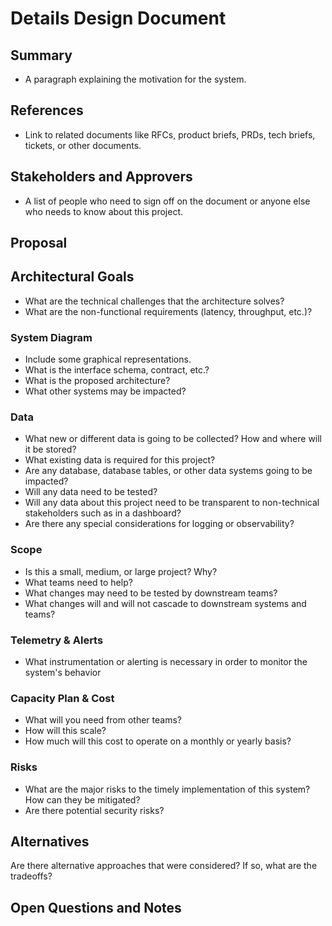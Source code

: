 # Details Design Document

## Summary

- A paragraph explaining the motivation for the system.

## References

- Link to related documents like RFCs, product briefs, PRDs, tech briefs, tickets, or other documents.

## Stakeholders and Approvers

- A list of people who need to sign off on the document  or anyone else who needs to know about this project.

## Proposal

## Architectural Goals  

- What are the technical challenges that the architecture solves?
- What are the non-functional requirements (latency, throughput, etc.)?

### System Diagram

- Include some graphical representations.
- What is the interface schema, contract, etc.?
- What is the proposed architecture?
- What other systems may be impacted?

### Data

- What new or different data is going to be collected? How and where will it be stored?
- What existing data is required for this project?
- Are any database, database tables, or other data systems going to be impacted?
- Will any data need to be tested?
- Will any data about this project need to be transparent to non-technical stakeholders such as in a dashboard?
- Are there any special considerations for logging or observability?

### Scope

- Is this a small, medium, or large project? Why?
- What teams need to help?
- What changes may need to be tested by downstream teams?
- What changes will and will not cascade to downstream systems and teams?

### Telemetry & Alerts

- What instrumentation or alerting is necessary in order to monitor the system's behavior

### Capacity Plan & Cost

- What will you need from other teams?
- How will this scale?
- How much will this cost to operate on a monthly or yearly basis?

### Risks

- What are the major risks to the timely implementation of this system? How can they be mitigated?
- Are there potential security risks?

## Alternatives

Are there alternative approaches that were considered? If so, what are the tradeoffs?

## Open Questions and Notes

